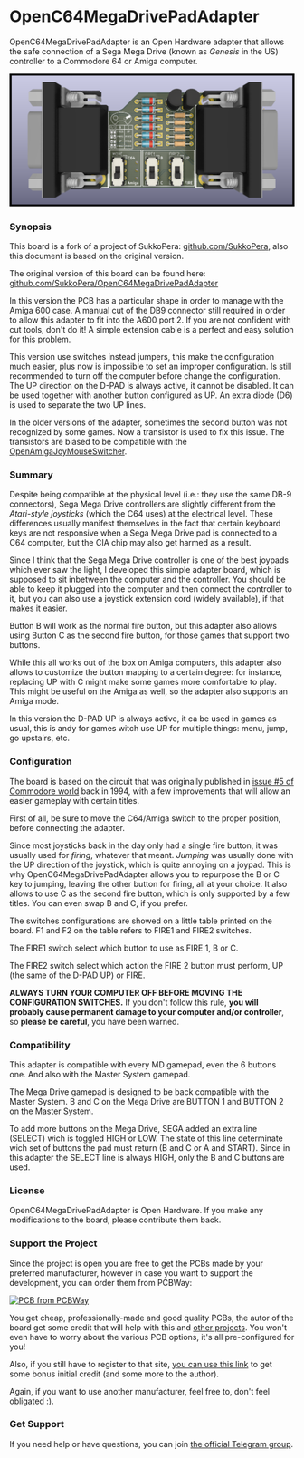 # OpenC64MegaDrivePadAdapter
OpenC64MegaDrivePadAdapter is an Open Hardware adapter that allows the safe connection of a Sega Mega Drive (known as *Genesis* in the US) controller to a Commodore 64 or Amiga computer.

![Board](https://raw.githubusercontent.com/screwbreaker/OpenC64MegaDrivePadAdapter/master/doc/render-top.png)

### Synopsis
This board is a fork of a project of SukkoPera: [github.com/SukkoPera](https://github.com/SukkoPera/), also this document is based on the original version.

The original version of this board can be found here: [github.com/SukkoPera/OpenC64MegaDrivePadAdapter](https://github.com/SukkoPera/OpenC64MegaDrivePadAdapter)

In this version the PCB has a particular shape in order to manage with the Amiga 600 case.
A manual cut of the DB9 connector still required in order to allow this adapter to fit into the A600 port 2. If you are not confident with cut tools, don't do it! A simple extension cable is a perfect and easy solution for this problem. 

This version use switches instead jumpers, this make the configuration much easier, plus now is impossible to set an improper configuration.
Is still recommended to turn off the computer before change the configuration.
The UP direction on the D-PAD is always active, it cannot be disabled. It can be used together with another button configured as UP. An extra diode (D6) is used to separate the two UP lines.

In the older versions of the adapter, sometimes the second button was not recognized by some games. Now a transistor is used to fix this issue.
The transistors are biased to be compatible with the [OpenAmigaJoyMouseSwitcher](https://github.com/SukkoPera/OpenAmigaJoyMouseSwitcher).

### Summary
Despite being compatible at the physical level (i.e.: they use the same DB-9 connectors), Sega Mega Drive controllers are slightly different from the *Atari-style joysticks* (which the C64 uses) at the electrical level. These differences usually manifest themselves in the fact that certain keyboard keys are not responsive when a Sega Mega Drive pad is connected to a C64 computer, but the CIA chip may also get harmed as a result.

Since I think that the Sega Mega Drive controller is one of the best joypads which ever saw the light, I developed this simple adapter board, which is supposed to sit inbetween the computer and the controller. You should be able to keep it plugged into the computer and then connect the controller to it, but you can also use a joystick extension cord (widely available), if that makes it easier.

Button B will work as the normal fire button, but this adapter also allows using Button C as the second fire button, for those games that support two buttons.

While this all works out of the box on Amiga computers, this adapter also allows to customize the button mapping to a certain degree: for instance, replacing UP with C might make some games more comfortable to play. This might be useful on the Amiga as well, so the adapter also supports an Amiga mode.

In this version the D-PAD UP is always active, it ca be used in games as usual, this is andy for games witch use UP for multiple things: menu, jump, go upstairs, etc.

### Configuration
The board is based on the circuit that was originally published in [issue #5 of Commodore world](https://www.scribd.com/document/8945979/Commodore-World-Issue-05) back in 1994, with a few improvements that will allow an easier gameplay with certain titles.

First of all, be sure to move the C64/Amiga switch to the proper position, before connecting the adapter.

Since most joysticks back in the day only had a single fire button, it was usually used for *firing*, whatever that meant. *Jumping* was usually done with the UP direction of the joystick, which is quite annoying on a joypad.
This is why OpenC64MegaDrivePadAdapter allows you to repurpose the B or C key to jumping, leaving the other button for firing, all at your choice.
It also allows to use C as the second fire button, which is only supported by a few titles. You can even swap B and C, if you prefer.

The switches configurations are showed on a little table printed on the board. F1 and F2 on the table refers to FIRE1 and FIRE2 switches.

The FIRE1 switch select which button to use as FIRE 1, B or C.

The FIRE2 switch select which action the FIRE 2 button must perform, UP (the same of the D-PAD UP) or FIRE.

**ALWAYS TURN YOUR COMPUTER OFF BEFORE MOVING THE CONFIGURATION SWITCHES.**
If you don't follow this rule, **you will probably cause permanent damage to your computer and/or controller**, so **please be careful**, you have been warned.

### Compatibility
This adapter is compatible with every MD gamepad, even the 6 buttons one. And also with the Master System gamepad.

The Mega Drive gamepad is designed to be back compatible with the Master System. B and C on the Mega Drive are BUTTON 1 and BUTTON 2 on the Master System.

To add more buttons on the Mega Drive, SEGA added an extra line (SELECT) wich is toggled HIGH or LOW. The state of this line determinate wich set of buttons the pad must return (B and C or A and START).
Since in this adapter the SELECT line is always HIGH, only the B and C buttons are used.

### License
OpenC64MegaDrivePadAdapter is Open Hardware. If you make any modifications to the board, please contribute them back.

### Support the Project
Since the project is open you are free to get the PCBs made by your preferred manufacturer, however in case you want to support the development, you can order them from PCBWay:

[![PCB from PCBWay](https://www.pcbway.com/project/img/images/frompcbway.png)](https://www.pcbway.com)

You get cheap, professionally-made and good quality PCBs, the autor of the board get some credit that will help with this and [other projects](https://www.pcbway.com/project/shareproject/OpenC64MegaDrivePadAdapter.html). You won't even have to worry about the various PCB options, it's all pre-configured for you!

Also, if you still have to register to that site, [you can use this link](https://www.pcbway.com/setinvite.aspx?inviteid=41100) to get some bonus initial credit (and some more to the author).

Again, if you want to use another manufacturer, feel free to, don't feel obligated :).

### Get Support
If you need help or have questions, you can join [the official Telegram group](https://t.me/joinchat/HUHdWBC9J9JnYIrvTYfZmg).
